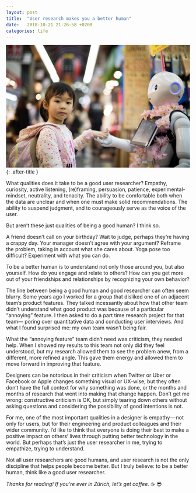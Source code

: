 ```yaml
---
layout: post
title:  "User research makes you a better human"
date:   2018-10-21 21:26:58 +0200
categories: life
---
```


![Robot with kid](/assets/images/better-human.jpeg){: .after-title }
<br/>

What qualities does it take to be a good user researcher? Empathy, curiosity, active listening, (re)framing, persuasion, patience, experimental-mindset, neutrality, and tenacity. The ability to be comfortable both when the data are unclear and when one must make solid recommendations. The ability to suspend judgment, and to courageously serve as the voice of the user.

But aren’t these just qualities of being a good human? I think so.

A friend doesn’t call on your birthday? Wait to judge, perhaps they‘re having a crappy day. Your manager doesn’t agree with your argument? Reframe the problem, taking in account what she cares about. Yoga pose too difficult? Experiment with what you can do.

To be a better human is to understand not only those around you, but also yourself. How do you engage and relate to others? How can you get more out of your friendships and relationships by recognizing your own behavior?

The line between being a good human and good researcher can often seem blurry. Some years ago I worked for a group that disliked one of an adjacent team’s product features. They talked incessantly about how that other team didn’t understand what good product was because of a particular “annoying” feature. I then asked to do a part time research project for that team— poring over quantitative data and conducting user interviews. And what I found surprised me: my own team wasn’t being fair.

What the “annoying feature” team didn’t need was criticism, they needed help. When I showed my results to this team not only did they feel understood, but my research allowed them to see the problem anew, from a different, more refined angle. This gave them energy and allowed them to move forward in improving that feature.

Designers can be notorious in their criticism when Twitter or Uber or Facebook or Apple changes something visual or UX-wise, but they often don’t have the full context for why something was done, or the months and months of research that went into making that change happen. Don’t get me wrong: constructive criticism is OK, but simply tearing down others without asking questions and considering the possibility of good intentions is not.

For me, one of the most important qualities in a designer is empathy — not only for users, but for their engineering and product colleagues and their wider community. I’d like to think that everyone is doing their best to make a positive impact on others’ lives through putting better technology in the world. But perhaps that’s just the user researcher in me, trying to empathize, trying to understand.

Not all user researchers are good humans, and user research is not the only discipline that helps people become better. But I truly believe: to be a better human, think like a good user researcher.

*Thanks for reading! If you’re ever in Zürich, let’s get coffee.* ☕️ 😎